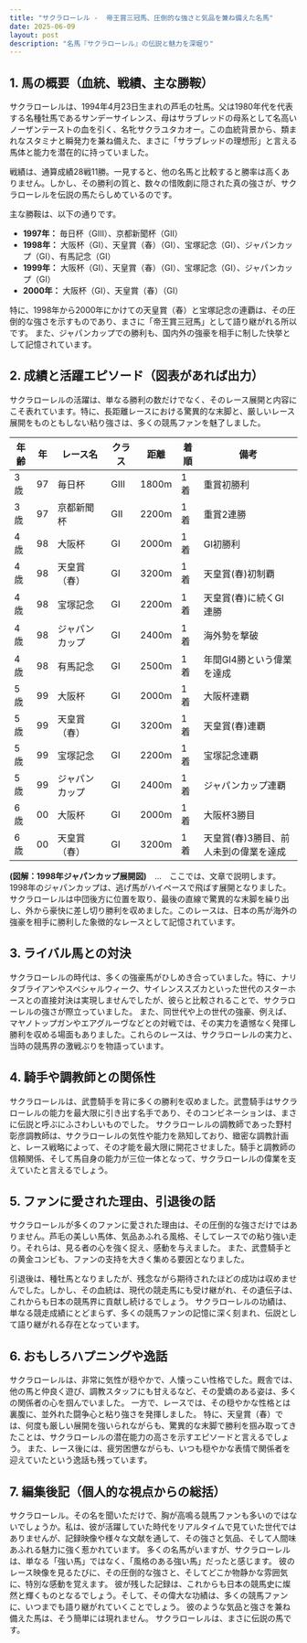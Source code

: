 ```yaml
---
title: "サクラローレル -  帝王賞三冠馬、圧倒的な強さと気品を兼ね備えた名馬"
date: 2025-06-09
layout: post
description: "名馬『サクラローレル』の伝説と魅力を深堀り"
---
```


## 1. 馬の概要（血統、戦績、主な勝鞍）

サクラローレルは、1994年4月23日生まれの芦毛の牡馬。父は1980年代を代表する名種牡馬であるサンデーサイレンス、母はサラブレッドの母系として名高いノーザンテーストの血を引く、名牝サクラユタカオー。この血統背景から、類まれなスタミナと瞬発力を兼ね備えた、まさに「サラブレッドの理想形」と言える馬体と能力を潜在的に持っていました。

戦績は、通算成績28戦11勝。一見すると、他の名馬と比較すると勝率は高くありません。しかし、その勝利の質と、数々の惜敗劇に隠された真の強さが、サクラローレルを伝説の馬たらしめているのです。

主な勝鞍は、以下の通りです。

* **1997年：** 毎日杯（GIII）、京都新聞杯（GII）
* **1998年：** 大阪杯（GI）、天皇賞（春）（GI）、宝塚記念（GI）、ジャパンカップ（GI）、有馬記念（GI）
* **1999年：** 大阪杯（GI）、天皇賞（春）（GI）、宝塚記念（GI）、ジャパンカップ（GI）
* **2000年：** 大阪杯（GI）、天皇賞（春）（GI）


特に、1998年から2000年にかけての天皇賞（春）と宝塚記念の連覇は、その圧倒的な強さを示すものであり、まさに「帝王賞三冠馬」として語り継がれる所以です。  また、ジャパンカップでの勝利も、国内外の強豪を相手に制した快挙として記憶されています。


## 2. 成績と活躍エピソード（図表があれば出力）

サクラローレルの活躍は、単なる勝利の数だけでなく、そのレース展開と内容にこそ表れています。特に、長距離レースにおける驚異的な末脚と、厳しいレース展開をものともしない粘り強さは、多くの競馬ファンを魅了しました。

| 年齢 | 年  | レース名          | クラス | 距離 | 着順 | 備考                                 |
|-----|-----|-------------------|-------|-----|-----|--------------------------------------|
| 3歳  | 97  | 毎日杯            | GIII  | 1800m| 1着 | 重賞初勝利                             |
| 3歳  | 97  | 京都新聞杯        | GII   | 2200m| 1着 | 重賞2連勝                             |
| 4歳  | 98  | 大阪杯            | GI    | 2000m| 1着 | GI初勝利                             |
| 4歳  | 98  | 天皇賞（春）      | GI    | 3200m| 1着 | 天皇賞(春)初制覇                       |
| 4歳  | 98  | 宝塚記念          | GI    | 2200m| 1着 | 天皇賞(春)に続くGI連勝                 |
| 4歳  | 98  | ジャパンカップ      | GI    | 2400m| 1着 | 海外勢を撃破                            |
| 4歳  | 98  | 有馬記念          | GI    | 2500m| 1着 | 年間GI4勝という偉業を達成              |
| 5歳  | 99  | 大阪杯            | GI    | 2000m| 1着 | 大阪杯連覇                             |
| 5歳  | 99  | 天皇賞（春）      | GI    | 3200m| 1着 | 天皇賞(春)連覇                       |
| 5歳  | 99  | 宝塚記念          | GI    | 2200m| 1着 | 宝塚記念連覇                             |
| 5歳  | 99  | ジャパンカップ      | GI    | 2400m| 1着 | ジャパンカップ連覇                       |
| 6歳  | 00  | 大阪杯            | GI    | 2000m| 1着 | 大阪杯3勝目                           |
| 6歳  | 00  | 天皇賞（春）      | GI    | 3200m| 1着 | 天皇賞(春)3勝目、前人未到の偉業を達成 |


**(図解：1998年ジャパンカップ展開図)**　…　ここでは、文章で説明します。1998年のジャパンカップは、逃げ馬がハイペースで飛ばす展開となりました。サクラローレルは中団後方に位置を取り、最後の直線で驚異的な末脚を繰り出し、外から豪快に差し切り勝利を収めました。このレースは、日本の馬が海外の強豪を相手に勝利した象徴的なレースとして記憶されています。


## 3. ライバル馬との対決

サクラローレルの時代は、多くの強豪馬がひしめき合っていました。特に、ナリタブライアンやスペシャルウィーク、サイレンススズカといった世代のスターホースとの直接対決は実現しませんでしたが、彼らと比較されることで、サクラローレルの強さが際立っていました。  また、同世代や上の世代の強豪、例えば、マヤノトップガンやエアグルーヴなどとの対戦では、その実力を遺憾なく発揮し勝利を収める場面もありました。これらのレースは、サクラローレルの実力と、当時の競馬界の激戦ぶりを物語っています。


## 4. 騎手や調教師との関係性

サクラローレルは、武豊騎手を背に多くの勝利を収めました。武豊騎手はサクラローレルの能力を最大限に引き出す名手であり、そのコンビネーションは、まさに伝説と呼ぶにふさわしいものでした。  サクラローレルの調教師であった野村彰彦調教師は、サクラローレルの気性や能力を熟知しており、緻密な調教計画と、レース戦略によって、その才能を最大限に開花させました。騎手と調教師の信頼関係、そして馬自身の能力が三位一体となって、サクラローレルの偉業を支えていたと言えるでしょう。


## 5. ファンに愛された理由、引退後の話

サクラローレルが多くのファンに愛された理由は、その圧倒的な強さだけではありません。芦毛の美しい馬体、気品あふれる風格、そしてレースでの粘り強い走り。それらは、見る者の心を強く捉え、感動を与えました。  また、武豊騎手との黄金コンビも、ファンの支持を大きく集める要因となりました。

引退後は、種牡馬となりましたが、残念ながら期待されたほどの成功は収めませんでした。しかし、その血統は、現代の競走馬にも受け継がれ、その遺伝子は、これからも日本の競馬界に貢献し続けるでしょう。 サクラローレルの功績は、単なる競走成績にとどまらず、多くの競馬ファンの記憶に深く刻まれ、伝説として語り継がれる存在となっています。


## 6. おもしろハプニングや逸話

サクラローレルは、非常に気性が穏やかで、人懐っこい性格でした。厩舎では、他の馬と仲良く遊び、調教スタッフにも甘えるなど、その愛嬌のある姿は、多くの関係者の心を掴んでいました。  一方で、レースでは、その穏やかな性格とは裏腹に、並外れた闘争心と粘り強さを発揮しました。  特に、天皇賞（春）では、何度も厳しい展開を強いられながらも、驚異的な末脚で勝利を掴み取ってきたことは、サクラローレルの潜在能力の高さを示すエピソードと言えるでしょう。  また、レース後には、疲労困憊ながらも、いつも穏やかな表情で関係者を迎えていたという逸話も残っています。


## 7. 編集後記（個人的な視点からの総括）

サクラローレル。その名を聞いただけで、胸が高鳴る競馬ファンも多いのではないでしょうか。私は、彼が活躍していた時代をリアルタイムで見ていた世代ではありませんが、記録映像や様々な文献を通して、その強さと気品、そして人間味あふれる魅力に強く惹かれています。  多くの名馬がいますが、サクラローレルは、単なる「強い馬」ではなく、「風格のある強い馬」だったと感じます。  彼のレース映像を見るたびに、その圧倒的な強さと、そしてどこか物静かな雰囲気に、特別な感動を覚えます。  彼が残した記録は、これからも日本の競馬史に燦然と輝くものとなるでしょう。そして、その偉大な功績は、多くの競馬ファンに、いつまでも語り継がれていくことでしょう。  彼のような気品と強さを兼ね備えた馬は、そう簡単には現れません。  サクラローレルは、まさに伝説の馬です。
